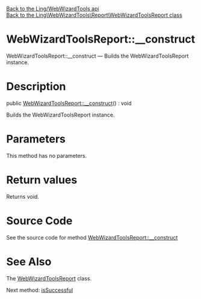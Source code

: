 [Back to the Ling/WebWizardTools api](https://github.com/lingtalfi/WebWizardTools/blob/master/doc/api/Ling/WebWizardTools.md)<br>
[Back to the Ling\WebWizardTools\Report\WebWizardToolsReport class](https://github.com/lingtalfi/WebWizardTools/blob/master/doc/api/Ling/WebWizardTools/Report/WebWizardToolsReport.md)


WebWizardToolsReport::__construct
================



WebWizardToolsReport::__construct — Builds the WebWizardToolsReport instance.




Description
================


public [WebWizardToolsReport::__construct](https://github.com/lingtalfi/WebWizardTools/blob/master/doc/api/Ling/WebWizardTools/Report/WebWizardToolsReport/__construct.md)() : void




Builds the WebWizardToolsReport instance.




Parameters
================

This method has no parameters.


Return values
================

Returns void.








Source Code
===========
See the source code for method [WebWizardToolsReport::__construct](https://github.com/lingtalfi/WebWizardTools/blob/master/Report/WebWizardToolsReport.php#L46-L53)


See Also
================

The [WebWizardToolsReport](https://github.com/lingtalfi/WebWizardTools/blob/master/doc/api/Ling/WebWizardTools/Report/WebWizardToolsReport.md) class.

Next method: [isSuccessful](https://github.com/lingtalfi/WebWizardTools/blob/master/doc/api/Ling/WebWizardTools/Report/WebWizardToolsReport/isSuccessful.md)<br>

